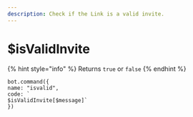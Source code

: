 ```yaml
---
description: Check if the Link is a valid invite.
---
```


# $isValidInvite

{% hint style="info" %}
Returns `true` or `false`
{% endhint %}

```
bot.command({
name: "isvalid", 
code: `
$isValidInvite[$message]`
})
```
